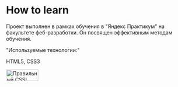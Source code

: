 # How to learn  
Проект выполнен в рамках обучения в "Яндекс Практикум" на факультете феб-разработки. Он посвящен эффективным методам обучения.  

"Используемые технологии:" 

HTML5, CSS3  
<p>
    <a href="http://jigsaw.w3.org/css-validator/check/referer">
        <img style="border:0;width:88px;height:31px"
            src="http://jigsaw.w3.org/css-validator/images/vcss"
            alt="Правильный CSS!" />
    </a>
</p>
